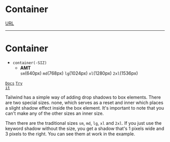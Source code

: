 <!-- .slide: data-state="layout-title" class="bg-dark"-->

# Container

<div class="slide-link"><a href="URL"><i class="fab fa-slideshare"></i> URL</a></div>

> >


---

# Container


- `container(-SIZ)`
  - **AMT**<br>
  `sm`(640px) `md`(768px) `lg`(1024px) `xl`(1280px) `2xl`(1536px)

<a href="https://tailwindcss.com/docs/box-shadow" target="_blank"><code class="code-exciting">Docs</code></a> <a href="https://codepen.io/planetoftheweb/pen/KKgzXpq?editors=1000" target="_blank"><code class="code-royal">Try it</code></a>

> >

Tailwind has a simple way of adding drop shadows to box elements. There are two special sizes. none, which serves as a reset and inner which places a slight shadow effect inside the box element. It's important to note that you can't make any of the other sizes an inner size.

Then there are the traditional sizes `sm`, `md`, `lg`, `xl` and `2xl`. If you just use the keyword shadow without the size, you get a shadow that's 1 pixels wide and 3 pixels to the right. You can see them at work in the example.